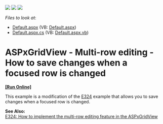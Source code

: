 <!-- default badges list -->
![](https://img.shields.io/endpoint?url=https://codecentral.devexpress.com/api/v1/VersionRange/128536366/11.2.11%2B)
[![](https://img.shields.io/badge/Open_in_DevExpress_Support_Center-FF7200?style=flat-square&logo=DevExpress&logoColor=white)](https://supportcenter.devexpress.com/ticket/details/E4067)
[![](https://img.shields.io/badge/📖_How_to_use_DevExpress_Examples-e9f6fc?style=flat-square)](https://docs.devexpress.com/GeneralInformation/403183)
<!-- default badges end -->
<!-- default file list -->
*Files to look at*:

* [Default.aspx](./CS/WebSite/Default.aspx) (VB: [Default.aspx](./VB/WebSite/Default.aspx))
* [Default.aspx.cs](./CS/WebSite/Default.aspx.cs) (VB: [Default.aspx.vb](./VB/WebSite/Default.aspx.vb))
<!-- default file list end -->
# ASPxGridView - Multi-row editing - How to save changes when a focused row is changed
<!-- run online -->
**[[Run Online]](https://codecentral.devexpress.com/e4067/)**
<!-- run online end -->


<p>This example is a modification of the <a href="https://www.devexpress.com/Support/Center/p/E324">E324</a> example that allows you to save changes when a focused row is changed.<strong></strong></p><p><strong></strong><strong>S</strong><strong>ee </strong><strong>Al</strong><strong>so</strong><strong>:</strong><strong><br />
</strong><a href="https://www.devexpress.com/Support/Center/p/E324">E324: How to implement the multi-row editing feature in the ASPxGridView</a></p>

<br/>


